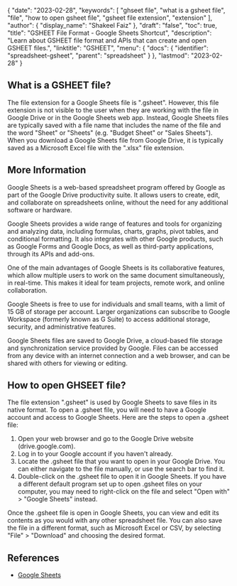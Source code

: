 {
  "date": "2023-02-28",
  "keywords": [
    "ghseet file",
    "what is a gsheet file",
    "file",
    "how to open gsheet file",
    "gsheet file extension",
    "extension"
  ],
  "author": {
    "display_name": "Shakeel Faiz"
  },
  "draft": "false",
  "toc": true,
  "title": "GSHEET File Format - Google Sheets Shortcut",
  "description": "Learn about GSHEET file format and APIs that can create and open GSHEET files.",
  "linktitle": "GSHEET",
  "menu": {
    "docs": {
      "identifier": "spreadsheet-gsheet",
      "parent": "spreadsheet"
    }
  },
  "lastmod": "2023-02-28"
}

## What is a GSHEET file?

The file extension for a Google Sheets file is ".gsheet". However, this file extension is not visible to the user when they are working with the file in Google Drive or in the Google Sheets web app. Instead, Google Sheets files are typically saved with a file name that includes the name of the file and the word "Sheet" or "Sheets" (e.g. "Budget Sheet" or "Sales Sheets"). When you download a Google Sheets file from Google Drive, it is typically saved as a Microsoft Excel file with the ".xlsx" file extension.

## More Information

Google Sheets is a web-based spreadsheet program offered by Google as part of the Google Drive productivity suite. It allows users to create, edit, and collaborate on spreadsheets online, without the need for any additional software or hardware.

Google Sheets provides a wide range of features and tools for organizing and analyzing data, including formulas, charts, graphs, pivot tables, and conditional formatting. It also integrates with other Google products, such as Google Forms and Google Docs, as well as third-party applications, through its APIs and add-ons.

One of the main advantages of Google Sheets is its collaborative features, which allow multiple users to work on the same document simultaneously, in real-time. This makes it ideal for team projects, remote work, and online collaboration.

Google Sheets is free to use for individuals and small teams, with a limit of 15 GB of storage per account. Larger organizations can subscribe to Google Workspace (formerly known as G Suite) to access additional storage, security, and administrative features.

Google Sheets files are saved to Google Drive, a cloud-based file storage and synchronization service provided by Google. Files can be accessed from any device with an internet connection and a web browser, and can be shared with others for viewing or editing.

## How to open GHSEET file?

The file extension ".gsheet" is used by Google Sheets to save files in its native format. To open a .gsheet file, you will need to have a Google account and access to Google Sheets. Here are the steps to open a .gsheet file:

1. Open your web browser and go to the Google Drive website (drive.google.com).
2. Log in to your Google account if you haven't already.
3. Locate the .gsheet file that you want to open in your Google Drive. You can either navigate to the file manually, or use the search bar to find it.
4. Double-click on the .gsheet file to open it in Google Sheets. If you have a different default program set up to open .gsheet files on your computer, you may need to right-click on the file and select "Open with" > "Google Sheets" instead.

Once the .gsheet file is open in Google Sheets, you can view and edit its contents as you would with any other spreadsheet file. You can also save the file in a different format, such as Microsoft Excel or CSV, by selecting "File" > "Download" and choosing the desired format.

## References
* [Google Sheets](https://en.wikipedia.org/wiki/Google_Sheets)
